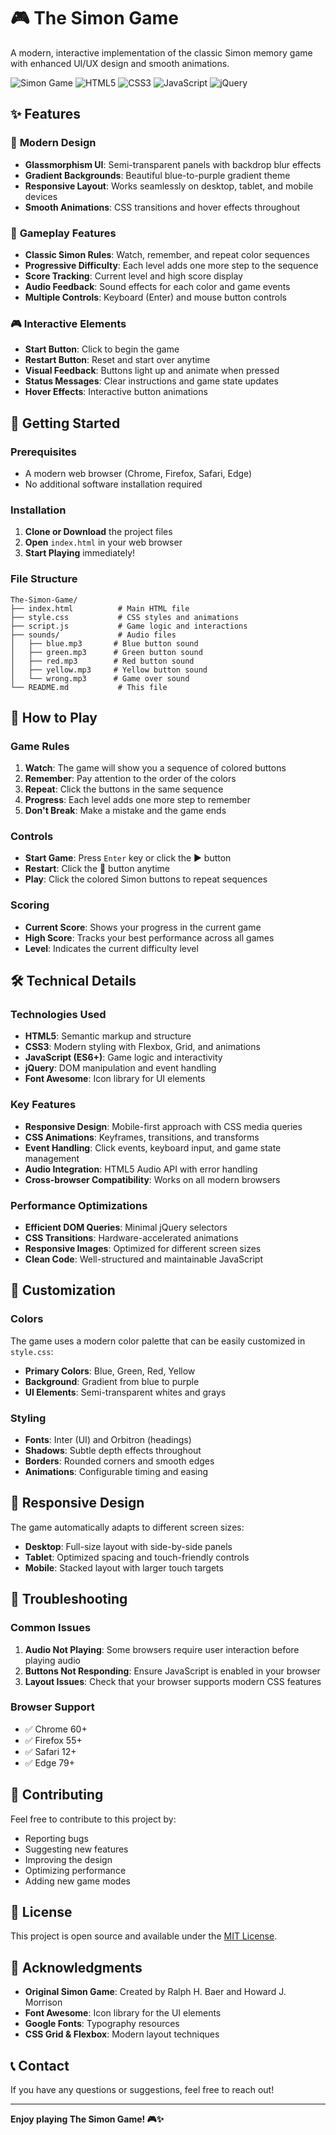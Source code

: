# 🎮 The Simon Game

A modern, interactive implementation of the classic Simon memory game with enhanced UI/UX design and smooth animations.

![Simon Game](https://img.shields.io/badge/Game-Simon%20Game-blue)
![HTML5](https://img.shields.io/badge/HTML5-E34F26?style=flat&logo=html5&logoColor=white)
![CSS3](https://img.shields.io/badge/CSS3-1572B6?style=flat&logo=css3&logoColor=white)
![JavaScript](https://img.shields.io/badge/JavaScript-F7DF1E?style=flat&logo=javascript&logoColor=black)
![jQuery](https://img.shields.io/badge/jQuery-0769AD?style=flat&logo=jquery&logoColor=white)

## ✨ Features

### 🎨 **Modern Design**

- **Glassmorphism UI**: Semi-transparent panels with backdrop blur effects
- **Gradient Backgrounds**: Beautiful blue-to-purple gradient theme
- **Responsive Layout**: Works seamlessly on desktop, tablet, and mobile devices
- **Smooth Animations**: CSS transitions and hover effects throughout

### 🎯 **Gameplay Features**

- **Classic Simon Rules**: Watch, remember, and repeat color sequences
- **Progressive Difficulty**: Each level adds one more step to the sequence
- **Score Tracking**: Current level and high score display
- **Audio Feedback**: Sound effects for each color and game events
- **Multiple Controls**: Keyboard (Enter) and mouse button controls

### 🎮 **Interactive Elements**

- **Start Button**: Click to begin the game
- **Restart Button**: Reset and start over anytime
- **Visual Feedback**: Buttons light up and animate when pressed
- **Status Messages**: Clear instructions and game state updates
- **Hover Effects**: Interactive button animations

## 🚀 Getting Started

### Prerequisites

- A modern web browser (Chrome, Firefox, Safari, Edge)
- No additional software installation required

### Installation

1. **Clone or Download** the project files
2. **Open** `index.html` in your web browser
3. **Start Playing** immediately!

### File Structure

```
The-Simon-Game/
├── index.html          # Main HTML file
├── style.css           # CSS styles and animations
├── script.js           # Game logic and interactions
├── sounds/             # Audio files
│   ├── blue.mp3       # Blue button sound
│   ├── green.mp3      # Green button sound
│   ├── red.mp3        # Red button sound
│   ├── yellow.mp3     # Yellow button sound
│   └── wrong.mp3      # Game over sound
└── README.md           # This file
```

## 🎯 How to Play

### **Game Rules**

1. **Watch**: The game will show you a sequence of colored buttons
2. **Remember**: Pay attention to the order of the colors
3. **Repeat**: Click the buttons in the same sequence
4. **Progress**: Each level adds one more step to remember
5. **Don't Break**: Make a mistake and the game ends

### **Controls**

- **Start Game**: Press `Enter` key or click the ▶️ button
- **Restart**: Click the 🔄 button anytime
- **Play**: Click the colored Simon buttons to repeat sequences

### **Scoring**

- **Current Score**: Shows your progress in the current game
- **High Score**: Tracks your best performance across all games
- **Level**: Indicates the current difficulty level

## 🛠️ Technical Details

### **Technologies Used**

- **HTML5**: Semantic markup and structure
- **CSS3**: Modern styling with Flexbox, Grid, and animations
- **JavaScript (ES6+)**: Game logic and interactivity
- **jQuery**: DOM manipulation and event handling
- **Font Awesome**: Icon library for UI elements

### **Key Features**

- **Responsive Design**: Mobile-first approach with CSS media queries
- **CSS Animations**: Keyframes, transitions, and transforms
- **Event Handling**: Click events, keyboard input, and game state management
- **Audio Integration**: HTML5 Audio API with error handling
- **Cross-browser Compatibility**: Works on all modern browsers

### **Performance Optimizations**

- **Efficient DOM Queries**: Minimal jQuery selectors
- **CSS Transitions**: Hardware-accelerated animations
- **Responsive Images**: Optimized for different screen sizes
- **Clean Code**: Well-structured and maintainable JavaScript

## 🎨 Customization

### **Colors**

The game uses a modern color palette that can be easily customized in `style.css`:

- **Primary Colors**: Blue, Green, Red, Yellow
- **Background**: Gradient from blue to purple
- **UI Elements**: Semi-transparent whites and grays

### **Styling**

- **Fonts**: Inter (UI) and Orbitron (headings)
- **Shadows**: Subtle depth effects throughout
- **Borders**: Rounded corners and smooth edges
- **Animations**: Configurable timing and easing

## 📱 Responsive Design

The game automatically adapts to different screen sizes:

- **Desktop**: Full-size layout with side-by-side panels
- **Tablet**: Optimized spacing and touch-friendly controls
- **Mobile**: Stacked layout with larger touch targets

## 🐛 Troubleshooting

### **Common Issues**

1. **Audio Not Playing**: Some browsers require user interaction before playing audio
2. **Buttons Not Responding**: Ensure JavaScript is enabled in your browser
3. **Layout Issues**: Check that your browser supports modern CSS features

### **Browser Support**

- ✅ Chrome 60+
- ✅ Firefox 55+
- ✅ Safari 12+
- ✅ Edge 79+

## 🤝 Contributing

Feel free to contribute to this project by:

- Reporting bugs
- Suggesting new features
- Improving the design
- Optimizing performance
- Adding new game modes

## 📄 License

This project is open source and available under the [MIT License](LICENSE).

## 🙏 Acknowledgments

- **Original Simon Game**: Created by Ralph H. Baer and Howard J. Morrison
- **Font Awesome**: Icon library for the UI elements
- **Google Fonts**: Typography resources
- **CSS Grid & Flexbox**: Modern layout techniques

## 📞 Contact

If you have any questions or suggestions, feel free to reach out!

---

**Enjoy playing The Simon Game! 🎮✨**
